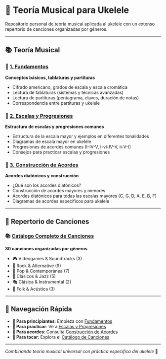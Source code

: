 # 🎵 Teoría Musical para Ukelele

Repositorio personal de teoría musical aplicada al ukelele con un extenso repertorio de canciones organizadas por géneros.

---

## 📚 Teoría Musical

### 🎯 [1. Fundamentos](./teoria/fundamentos.md)
**Conceptos básicos, tablaturas y partituras**
- Cifrado americano, grados de escala y escala cromática
- Lectura de tablaturas (sistemas y técnicas avanzadas)
- Lectura de partituras (pentagrama, claves, duración de notas)
- Correspondencia entre partituras y ukelele

### 🎼 [2. Escalas y Progresiones](./teoria/escalas.md)
**Estructura de escalas y progresiones comunes**
- Estructura de la escala mayor y ejemplos en diferentes tonalidades
- Diagramas de escala mayor en ukelele
- Progresiones de acordes comunes (I-IV-V, I-vi-IV-V, ii-V-I)
- Consejos para practicar escalas y progresiones

### 🎸 [3. Construcción de Acordes](./teoria/acordes.md)
**Acordes diatónicos y construcción**
- ¿Qué son los acordes diatónicos?
- Construcción de acordes mayores y menores
- Acordes diatónicos para todas las escalas mayores (C, G, D, A, E, B, F)
- Diagramas de acordes específicos para ukelele

---

## 🎵 Repertorio de Canciones

### 📚 [Catálogo Completo de Canciones](./canciones/)
**30 canciones organizadas por géneros**
- 🎮 Videogames & Soundtracks (3)
- 🎸 Rock & Alternative (9)
- 🎵 Pop & Contemporánea (7)
- 🎼 Clásicos & Jazz (5)
- 🎭 Clásica & Instrumental (2)
- 🎤 Folk & Acústica (3)

---

## 🔗 Navegación Rápida

- **🚀 Para principiantes**: Empieza con [Fundamentos](./teoria/fundamentos.md)
- **🎯 Para practicar**: Ve a [Escalas y Progresiones](./teoria/escalas.md)
- **🎸 Para acordes**: Consulta [Construcción de Acordes](./teoria/acordes.md)
- **🎵 Para tocar**: Explora el [Catálogo de Canciones](./canciones/)

---

*Combinando teoría musical universal con práctica específica del ukelele* 🎸
